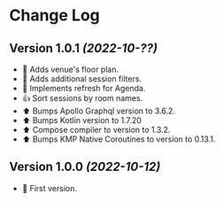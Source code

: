 Change Log
==========

Version 1.0.1 *(2022-10-??)*
----------------------------

* 📣 Adds venue's floor plan.
* 📣 Adds additional session filters.
* 📣 Implements refresh for Agenda.
* 👍 Sort sessions by room names.
* ⬆️ Bumps Apollo Graphql version to 3.6.2.
* ⬆️ Bumps Kotlin version to 1.7.20
* ⬆️ Compose compiler to version to 1.3.2.
* ⬆️ Bumps KMP Native Coroutines to version to 0.13.1.

Version 1.0.0 *(2022-10-12)*
----------------------------

* 🎉 First version.